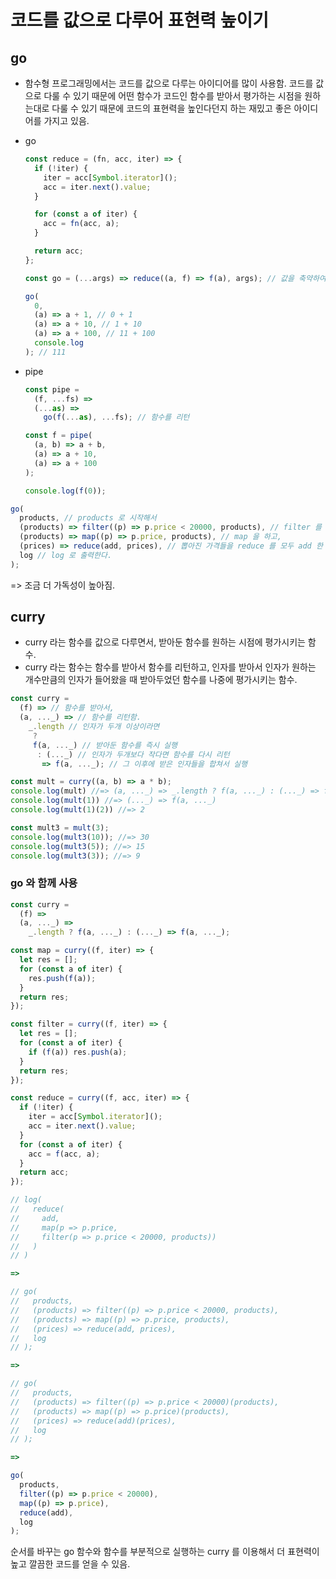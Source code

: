# 코드를 값으로 다루어 표현력 높이기

## go

- 함수형 프로그래밍에서는 코드를 값으로 다루는 아이디어를 많이 사용함. 코드를 값으로 다룰 수 있기 때문에 어떤 함수가 코드인 함수를 받아서 평가하는 시점을 원하는대로 다룰 수 있기 때문에 코드의 표현력을 높인다던지 하는 재밌고 좋은 아이디어를 가지고 있음.
- go

  ```js
  const reduce = (fn, acc, iter) => {
    if (!iter) {
      iter = acc[Symbol.iterator]();
      acc = iter.next().value;
    }

    for (const a of iter) {
      acc = fn(acc, a);
    }

    return acc;
  };

  const go = (...args) => reduce((a, f) => f(a), args); // 값을 축약하여 리턴

  go(
    0,
    (a) => a + 1, // 0 + 1
    (a) => a + 10, // 1 + 10
    (a) => a + 100, // 11 + 100
    console.log
  ); // 111
  ```

- pipe

  ```js
  const pipe =
    (f, ...fs) =>
    (...as) =>
      go(f(...as), ...fs); // 함수를 리턴

  const f = pipe(
    (a, b) => a + b,
    (a) => a + 10,
    (a) => a + 100
  );

  console.log(f(0));
  ```

```js
go(
  products, // products 로 시작해서
  (products) => filter((p) => p.price < 20000, products), // filter 를 하고,
  (products) => map((p) => p.price, products), // map 을 하고,
  (prices) => reduce(add, prices), // 뽑아진 가격들을 reduce 를 모두 add 한 뒤에,
  log // log 로 출력한다.
);
```

=> 조금 더 가독성이 높아짐.

## curry

- curry 라는 함수를 값으로 다루면서, 받아둔 함수를 원하는 시점에 평가시키는 함수.
- curry 라는 함수는 함수를 받아서 함수를 리턴하고, 인자를 받아서 인자가 원하는 개수만큼의 인자가 들어왔을 때 받아두었던 함수를 나중에 평가시키는 함수.

```js
const curry =
  (f) => // 함수를 받아서,
  (a, ..._) => // 함수를 리턴함.
    _.length // 인자가 두개 이상이라면
     ?
     f(a, ..._) // 받아둔 함수를 즉시 실행
      : (..._) // 인자가 두개보다 작다면 함수를 다시 리턴
       => f(a, ..._); // 그 이후에 받은 인자들을 합쳐서 실행

const mult = curry((a, b) => a * b);
console.log(mult) //=> (a, ..._) => _.length ? f(a, ..._) : (..._) => f(a, ..._)
console.log(mult(1)) //=> (..._) => f(a, ..._)
console.log(mult(1)(2)) //=> 2

const mult3 = mult(3);
console.log(mult3(10)); //=> 30
console.log(mult3(5)); //=> 15
console.log(mult3(3)); //=> 9
```

### go 와 함께 사용

```js
const curry =
  (f) =>
  (a, ..._) =>
    _.length ? f(a, ..._) : (..._) => f(a, ..._);

const map = curry((f, iter) => {
  let res = [];
  for (const a of iter) {
    res.push(f(a));
  }
  return res;
});

const filter = curry((f, iter) => {
  let res = [];
  for (const a of iter) {
    if (f(a)) res.push(a);
  }
  return res;
});

const reduce = curry((f, acc, iter) => {
  if (!iter) {
    iter = acc[Symbol.iterator]();
    acc = iter.next().value;
  }
  for (const a of iter) {
    acc = f(acc, a);
  }
  return acc;
});

// log(
//   reduce(
//     add,
//     map(p => p.price,
//     filter(p => p.price < 20000, products))
//   )
// )

=>

// go(
//   products,
//   (products) => filter((p) => p.price < 20000, products),
//   (products) => map((p) => p.price, products),
//   (prices) => reduce(add, prices),
//   log
// );

=>

// go(
//   products,
//   (products) => filter((p) => p.price < 20000)(products),
//   (products) => map((p) => p.price)(products),
//   (prices) => reduce(add)(prices),
//   log
// );

=>

go(
  products,
  filter((p) => p.price < 20000),
  map((p) => p.price),
  reduce(add),
  log
);
```

순서를 바꾸는 go 함수와 함수를 부분적으로 실행하는 curry 를 이용해서 더 표현력이 높고 깔끔한 코드를 얻을 수 있음.
